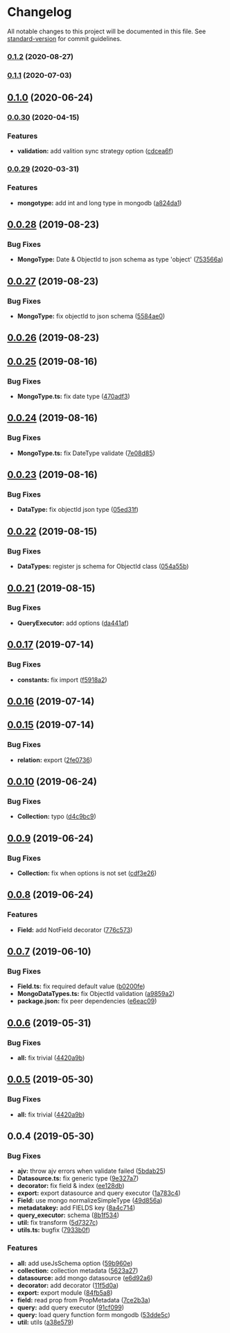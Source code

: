 # Changelog

All notable changes to this project will be documented in this file. See [standard-version](https://github.com/conventional-changelog/standard-version) for commit guidelines.

### [0.1.2](https://github.com/vcwen/luren-mongo/compare/v0.1.1...v0.1.2) (2020-08-27)

### [0.1.1](https://github.com/vcwen/luren-mongo/compare/v0.1.0...v0.1.1) (2020-07-03)

## [0.1.0](https://github.com/vcwen/luren-mongo/compare/v0.0.30...v0.1.0) (2020-06-24)

### [0.0.30](https://github.com/vcwen/luren-mongo/compare/v0.0.29...v0.0.30) (2020-04-15)


### Features

* **validation:** add valition sync strategy option ([cdcea6f](https://github.com/vcwen/luren-mongo/commit/cdcea6ff063a0e5c9543489dbf3b0d7fb983cb9a))

### [0.0.29](https://github.com/vcwen/luren-mongo/compare/v0.0.28...v0.0.29) (2020-03-31)


### Features

* **mongotype:** add int and long type in mongodb ([a824da1](https://github.com/vcwen/luren-mongo/commit/a824da17981627a9351c7ce6b8cb8f4ce42c390c))

<a name="0.0.28"></a>
## [0.0.28](https://github.com/vcwen/luren-mongo/compare/v0.0.27...v0.0.28) (2019-08-23)


### Bug Fixes

* **MongoType:** Date & ObjectId to json schema as type 'object' ([753566a](https://github.com/vcwen/luren-mongo/commit/753566a))



<a name="0.0.27"></a>
## [0.0.27](https://github.com/vcwen/luren-mongo/compare/v0.0.26...v0.0.27) (2019-08-23)


### Bug Fixes

* **MongoType:** fix objectId to json schema ([5584ae0](https://github.com/vcwen/luren-mongo/commit/5584ae0))



<a name="0.0.26"></a>
## [0.0.26](https://github.com/vcwen/luren-mongo/compare/v0.0.25...v0.0.26) (2019-08-23)



<a name="0.0.25"></a>
## [0.0.25](https://github.com/vcwen/luren-mongo/compare/v0.0.24...v0.0.25) (2019-08-16)


### Bug Fixes

* **MongoType.ts:** fix date type ([470adf3](https://github.com/vcwen/luren-mongo/commit/470adf3))



<a name="0.0.24"></a>
## [0.0.24](https://github.com/vcwen/luren-mongo/compare/v0.0.23...v0.0.24) (2019-08-16)


### Bug Fixes

* **MongoType.ts:** fix DateType validate ([7e08d85](https://github.com/vcwen/luren-mongo/commit/7e08d85))



<a name="0.0.23"></a>
## [0.0.23](https://github.com/vcwen/luren-mongo/compare/v0.0.22...v0.0.23) (2019-08-16)


### Bug Fixes

* **DataType:** fix objectId json type ([05ed31f](https://github.com/vcwen/luren-mongo/commit/05ed31f))



<a name="0.0.22"></a>
## [0.0.22](https://github.com/vcwen/luren-mongo/compare/v0.0.21...v0.0.22) (2019-08-15)


### Bug Fixes

* **DataTypes:** register js schema for ObjectId class ([054a55b](https://github.com/vcwen/luren-mongo/commit/054a55b))



<a name="0.0.21"></a>
## [0.0.21](https://github.com/vcwen/luren-mongo/compare/v0.0.20...v0.0.21) (2019-08-15)


### Bug Fixes

* **QueryExecutor:** add options ([da441af](https://github.com/vcwen/luren-mongo/commit/da441af))



<a name="0.0.17"></a>
## [0.0.17](https://github.com/vcwen/luren-mongo/compare/v0.0.16...v0.0.17) (2019-07-14)


### Bug Fixes

* **constants:** fix import ([f5918a2](https://github.com/vcwen/luren-mongo/commit/f5918a2))



<a name="0.0.16"></a>
## [0.0.16](https://github.com/vcwen/luren-mongo/compare/v0.0.15...v0.0.16) (2019-07-14)



<a name="0.0.15"></a>
## [0.0.15](https://github.com/vcwen/luren-mongo/compare/v0.0.13...v0.0.15) (2019-07-14)


### Bug Fixes

* **relation:** export ([2fe0736](https://github.com/vcwen/luren-mongo/commit/2fe0736))



<a name="0.0.10"></a>
## [0.0.10](https://github.com/vcwen/luren-mongo/compare/v0.0.9...v0.0.10) (2019-06-24)


### Bug Fixes

* **Collection:** typo ([d4c9bc9](https://github.com/vcwen/luren-mongo/commit/d4c9bc9))



<a name="0.0.9"></a>
## [0.0.9](https://github.com/vcwen/luren-mongo/compare/v0.0.8...v0.0.9) (2019-06-24)


### Bug Fixes

* **Collection:** fix when options is not set ([cdf3e26](https://github.com/vcwen/luren-mongo/commit/cdf3e26))



<a name="0.0.8"></a>
## [0.0.8](https://github.com/vcwen/luren-mongo/compare/v0.0.7...v0.0.8) (2019-06-24)


### Features

* **Field:** add NotField decorator ([776c573](https://github.com/vcwen/luren-mongo/commit/776c573))



<a name="0.0.7"></a>
## [0.0.7](https://github.com/vcwen/luren-mongo/compare/v0.0.6...v0.0.7) (2019-06-10)


### Bug Fixes

* **Field.ts:** fix required default value ([b0200fe](https://github.com/vcwen/luren-mongo/commit/b0200fe))
* **MongoDataTypes.ts:** fix ObjectId validation ([a9859a2](https://github.com/vcwen/luren-mongo/commit/a9859a2))
* **package.json:** fix peer dependencies ([e6eac09](https://github.com/vcwen/luren-mongo/commit/e6eac09))



<a name="0.0.6"></a>
## [0.0.6](https://github.com/vcwen/luren-mongo/compare/v0.0.4...v0.0.6) (2019-05-31)


### Bug Fixes

* **all:** fix trivial ([4420a9b](https://github.com/vcwen/luren-mongo/commit/4420a9b))



<a name="0.0.5"></a>
## [0.0.5](https://github.com/vcwen/luren-mongo/compare/v0.0.4...v0.0.5) (2019-05-30)


### Bug Fixes

* **all:** fix trivial ([4420a9b](https://github.com/vcwen/luren-mongo/commit/4420a9b))



<a name="0.0.4"></a>
## 0.0.4 (2019-05-30)


### Bug Fixes

* **ajv:** throw ajv errors when validate failed ([5bdab25](https://github.com/vcwen/luren-mongo/commit/5bdab25))
* **Datasource.ts:** fix generic type ([9e327a7](https://github.com/vcwen/luren-mongo/commit/9e327a7))
* **decorator:** fix field & index ([ee128db](https://github.com/vcwen/luren-mongo/commit/ee128db))
* **export:** export datasource and query executor ([1a783c4](https://github.com/vcwen/luren-mongo/commit/1a783c4))
* **Field:** use mongo normalizeSimpleType ([49d856a](https://github.com/vcwen/luren-mongo/commit/49d856a))
* **metadatakey:** add FIELDS key ([8a4c714](https://github.com/vcwen/luren-mongo/commit/8a4c714))
* **query_executor:** schema ([8b1f534](https://github.com/vcwen/luren-mongo/commit/8b1f534))
* **util:** fix transform ([5d7327c](https://github.com/vcwen/luren-mongo/commit/5d7327c))
* **utils.ts:** bugfix ([7933b0f](https://github.com/vcwen/luren-mongo/commit/7933b0f))


### Features

* **all:** add useJsSchema option ([59b960e](https://github.com/vcwen/luren-mongo/commit/59b960e))
* **collection:** collection metadata ([5623a27](https://github.com/vcwen/luren-mongo/commit/5623a27))
* **datasource:** add mongo datasource ([e6d92a6](https://github.com/vcwen/luren-mongo/commit/e6d92a6))
* **decorator:** add decorator ([11f5d0a](https://github.com/vcwen/luren-mongo/commit/11f5d0a))
* **export:** export module ([84fb5a8](https://github.com/vcwen/luren-mongo/commit/84fb5a8))
* **field:** read prop from PropMetadata ([7ce2b3a](https://github.com/vcwen/luren-mongo/commit/7ce2b3a))
* **query:** add query executor ([91cf099](https://github.com/vcwen/luren-mongo/commit/91cf099))
* **query:** load query function form mongodb ([53dde5c](https://github.com/vcwen/luren-mongo/commit/53dde5c))
* **util:** utils ([a38e579](https://github.com/vcwen/luren-mongo/commit/a38e579))
